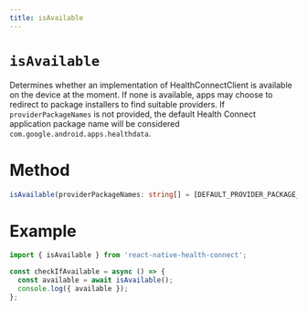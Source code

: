 ```yaml
---
title: isAvailable
---
```


# `isAvailable`

Determines whether an implementation of HealthConnectClient is available on the device at the moment. If none is available, apps may choose to redirect to package installers to find suitable providers. If `providerPackageNames` is not provided, the default Health Connect application package name will be considered `com.google.android.apps.healthdata`.

# Method

```ts
isAvailable(providerPackageNames: string[] = [DEFAULT_PROVIDER_PACKAGE_NAME]): Promise<boolean>;
```

# Example

```ts
import { isAvailable } from 'react-native-health-connect';

const checkIfAvailable = async () => {
  const available = await isAvailable();
  console.log({ available });
};
```
